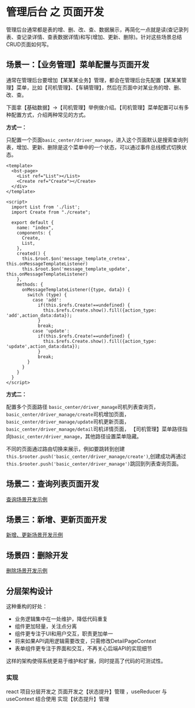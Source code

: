 # 管理后台 之 页面开发

管理后台通常都是表的增、删、改、查、数据展示，再简化一点就是读(查记录列表、查记录详情、查表数据详情)和写(增加、更新、删除)。针对这些场景总结CRUD页面如何写。

## 场景一：【业务管理】菜单配置与页面开发

通常在管理后台要增加【某某某业务】管理，都会在管理后台先配置【某某某管理】菜单，比如【司机管理】、【车辆管理】，然后在页面中对某业务的增、删、改、查。

下面拿【基础数据】->【司机管理】举例做介绍。【司机管理】菜单配置可以有多种配置方式，介绍两种常见的方式。

**方式一：**

只配置一个页面`basic_center/driver_manage`，进入这个页面默认是搜索查询列表，增加、更新、删除是这个菜单中的一个状态，可以通过事件总线模式切换状态。

```
<template>
  <bst-page>
    <List ref="List"></List>
    <Create ref="Create"></Create>
  </div>
</template>

<script>
  import List from './list';
  import Create from "./create";

  export default {
    name: "index",
    components: {
      Create,
      List,
    },
    created() {
      this.$root.$on('message_template_cretea', this.onMessageTemplateListener)
      this.$root.$on('message_template_update', this.onMessageTemplateListener)
    },
    methods: {
      onMessageTemplateListener({type, data}) {
        switch (type) {
          case 'add':
            if(this.$refs.Create!==undefined) {
              this.$refs.Create.show().fill({action_type: 'add',action_data:data});
            }
            break;
          case 'update':
            if(this.$refs.Create!==undefined) {
              this.$refs.Create.show().fill({action_type: 'update',action_data:data});
            }
            break;
        }
      }
    }
  }
</script>
```

**方式二：**

配置多个页面路径
`basic_center/driver_manage`司机列表查询页， 
`basic_center/driver_manage/create`司机增加页面，
`basic_center/driver_manage/update`司机更新页面，
`basic_center/driver_manage/detail`司机详情页面，
【司机管理】菜单路径指向`basic_center/driver_manage`，其他路径设置菜单隐藏。

不同的页面通过路由切换来展示，例如要跳转到创建`this.$rooter.push('basic_center/driver_manage/create')`,创建成功再通过`this.$rooter.push('basic_center/driver_manage')`跳回到列表查询页面。

## 场景二：查询列表页面开发

[查询场景开发示例](https://best-chatai.tz12306.com/element-ui-best-doc/example/search.html)

## 场景三：新增、更新页面开发

[新增、更新场景开发示例](https://best-chatai.tz12306.com/element-ui-best-doc/example/create.html)

## 场景四：删除开发

[删除场景开发示例](https://best-chatai.tz12306.com/element-ui-best-doc/example/button-async.html)


## 分层架构设计

这种重构的好处：

* 业务逻辑集中在一处维护，降低代码重复
* 组件更加轻量，关注点分离
* 组件更专注于UI和用户交互，职责更加单一
* 将来如果API调用逻辑需要改变，只需修改DetailPageContext
* 表单组件更专注于界面和交互，不再关心后端API的实现细节

这样的架构使得系统更易于维护和扩展，同时提高了代码的可测试性。

### 实现

react 项目分层开发之 页面开发之【状态提升】管理 ，useReducer 与 useContext 结合使用 实现【状态提升】管理